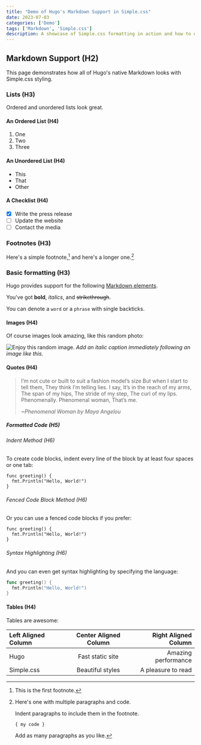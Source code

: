 ```yaml
---
title: "Demo of Hugo's Markdown Support in Simple.css"
date: 2023-07-03
categories: ['Demo']
tags: ['Markdown', 'Simple.css']
description: A showcase of Simple.css formatting in action and how to use it.
---
```


## Markdown Support (H2)

This page demonstrates how all of Hugo's native Markdown looks with Simple.css styling.

### Lists (H3)

Ordered and unordered lists look great.

#### An Ordered List (H4)

1. One
2. Two
3. Three

#### An Unordered List (H4)

- This
- That
- Other

#### A Checklist (H4)

- [x] Write the press release
- [ ] Update the website
- [ ] Contact the media

### Footnotes (H3)

Here's a simple footnote,[^1] and here's a longer one.[^bignote]

[^1]: This is the first footnote.

[^bignote]: Here's one with multiple paragraphs and code.

    Indent paragraphs to include them in the footnote.

    `{ my code }`

    Add as many paragraphs as you like.

### Basic formatting (H3)

Hugo provides support for the following [Markdown elements](https://www.markdownguide.org/tools/hugo/#hugo-markdown-support "Hugo Markdown Support").

You've got **bold**, *italics*, and ~~strikethrough~~.

You can denote a `word` or a `phrase` with single backticks.

#### Images (H4)

Of course images look amazing, like this random photo:

![Enjoy this random image.](https://picsum.photos/400/300 "Random image from Lorem Picsum")
*Add an italic caption immediately following an image like this.*

#### Quotes (H4)

> I’m not cute or built to suit a fashion model’s size
> But when I start to tell them,
> They think I’m telling lies.
> I say,
> It’s in the reach of my arms,
> The span of my hips,
> The stride of my step,
> The curl of my lips.
> Phenomenally.
> Phenomenal woman,
> That’s me.
>
> *~Phenomenal Woman by Maya Angelou*

##### Formatted Code (H5)

###### Indent Method (H6)

To create code blocks, indent every line of the block by at least four spaces or one tab:

	func greeting() {
	  fmt.Println("Hello, World!")
	}

###### Fenced Code Block Method (H6)

Or you can use a fenced code blocks if you prefer:

```
func greeting() {
  fmt.Println("Hello, World!")
}
```

###### Syntax Highlighting (H6)

And you can even get syntax highlighting by specifying the language:

```go
func greeting() {
  fmt.Println("Hello, World!")
}
```

#### Tables (H4)

Tables are awesome:

| Left Aligned Column | Center Aligned Column | Right Aligned Column |
| :---                |         :----:        |                 ---: |
| Hugo                | Fast static site      | Amazing performance  |
| Simple.css          | Beautiful styles      | A pleasure to read   |
